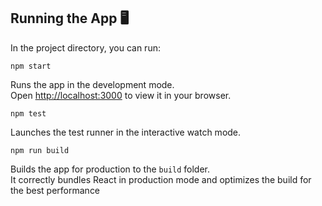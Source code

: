 

## Running the App :desktop_computer:	

In the project directory, you can run:
``` 
npm start
```
Runs the app in the development mode.\
Open [http://localhost:3000](http://localhost:3000) to view it in your browser.
```
npm test
```
Launches the test runner in the interactive watch mode.
```
npm run build
```
Builds the app for production to the `build` folder.\
It correctly bundles React in production mode and optimizes the build for the best performance




